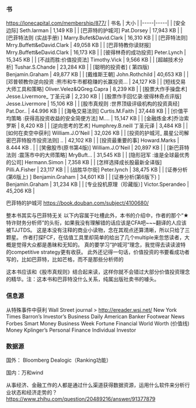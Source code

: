 ### 书
https://lonecapital.com/membership/877/
| 书名 | 大小 |
|-----|-----|
| [安全边际] Seth.larman | 1,149 KB |
| [巴菲特的护城河] Pat.Dorsey | 17,943 KB |
| [巴菲特法则 (实战手册) ] Marry.Bufet&David.Clark | 16,310 KB |
| [巴菲特法则] Mrry.Buffett&eDavid.Clark | 49,058 KB |
| [巴菲特教你读财报] Mrry.Buffett&eDavid.Clark | 16,173 KB |
| [彼得林奇的成功投资] Peter.Lynch | 15,345 KB |
| [不战而胜:价值投资法] Timothy.Vick | 9,566 KB |
| [超越技术分析] Tushar.S.Chande | 23,284 KB |
| [聪明的投资者] ( 第四版) Benjamin.Graham | 49,877 KB |
| [戴维斯王朝] John.Rothchild | 40,653 KB |
| [邓普顿教你逆向投资 :熊市和牛市都稳赚的长赢投资... | 24,127 KB |
| [短线交易大师工具和策略] Oliver.Velez&QGreg.Capra | 8,239 KB |
| [股票大作手操盘术] Jesse.Livermore_ 丁圣元译 | 2,230 KB |
| [股票作手回忆录:彼得林奇点评版] Jesse.Livermore | 15,106 KB |
| [股市真规则 :世界顶级评级机构的投资真经] Pat.Dor.. | 44.996 KB |
| [海龟交易法则] Curtis.M.Faith | 37,448 KB |
| [价值平均策略 :获得高投资收益的安全简便方法] M.... | 15,147 KB |
| [金融炼金术]乔治索罗斯 | 8,420 KB |
| [逆向思考的艺术] Humphrey.B.neill 丁圣元译 | 3,484 KB |
| [如何在卖空中获利] William.J.O'Neil | 32,026 KB |
| [投资的护城河_ 晨星公司解密巴菲特股市投资法则] .. | 42,102 KB |
| [投资最重要的事] Howard.Marks | 8.444 KB . |
| [笑傲股市(原书第4版)] William.J.O'Neil | 20,897 KB |
| [新巴菲特法则 :震荡市中的大师策略] MryBuft... | 31,545 KB |
| [隐形冠军 :谁是全球最优秀的公司] Hermann.Simon | 7,358 KB |
| [怎样选择成长股最新全译版] Pilli.A.Fisher | 23,117 KB |
| [战胜华尔街] Peter.lynch | 38,475 KB |
| [证券分析(第6版上) ] Benjamin.Graham | 34,601 KB |
| [证券分析(第6版下) ] Benjamin.Graham | 31,234 KB |
| [专业投机原理（珍藏版）] Victor.Sperandeo | 45,206 KB |


巴菲特的护城河 https://book.douban.com/subject/4100680/

整本书其实与巴菲特无关 以下内容属于吐槽此外，本书的介绍中，作者的那个“★特许财务分析师”的头衔，如果我没有理解错的话应该是CFA吧~~~翻译的人应该被TJJTDS。 这是本没有注释的商业小读物，念在其观点还算清晰，所以只给了三颗星。 作者打探FCF，在估值工具里却简单的给出了几个multiple来忽悠读者，大概是觉得大众都是愚昧和无知的。 真的要学习“护城河”理念，我觉得去读读波特的competitive strategy更有收获。 此外还记得一句话，价值投资的书要看成功者写的，比如巴菲特，比如芒格，而不是那些分析师的

这本书应该和《股市真规则》结合起来读，这样你就不会错过大部分价值投资理念的精华。注：这本书和巴菲特没什么关系，纯属出版社卖书的噱头。

### 信息源
从特殊事件中获利
Wall Street journal > http://ereader.wsj.net/
New York Times
Barron’s
Investor’s Business Daily
American Banker
Footwear News
Forbes
Smart Money
Business Week
Fortune Financial World
Worth (价值线)
Money
Kplinger’s Personal Finance
Individual Investor

### 数据源
国外：
Bloomberg
Dealogic（Ranking功能）

国内：万和wind

从事经济、金融工作的人都是通过什么渠道获得数据资源，运用什么软件来分析行业状态和经济走势的？
https://www.zhihu.com/question/20489216/answer/91377879